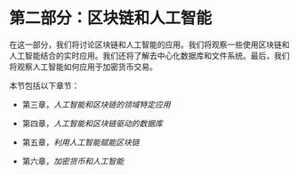 # 第二部分：区块链和人工智能

在这一部分，我们将讨论区块链和人工智能的应用。我们将观察一些使用区块链和人工智能结合的实时应用。我们还将了解去中心化数据库和文件系统。最后，我们将观察人工智能如何应用于加密货币交易。

本节包括以下章节：

+   第三章，*人工智能和区块链的领域特定应用*

+   第四章，*人工智能和区块链驱动的数据库*

+   第五章，*利用人工智能赋能区块链*

+   第六章，*加密货币和人工智能*
